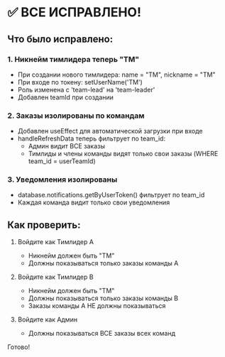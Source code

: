 # ✅ ВСЕ ИСПРАВЛЕНО!

## Что было исправлено:

### 1. Никнейм тимлидера теперь "TM"
- При создании нового тимлидера: name = "TM", nickname = "TM"
- При входе по токену: setUserName('TM')
- Роль изменена с 'team-lead' на 'team-leader'
- Добавлен teamId при создании

### 2. Заказы изолированы по командам
- Добавлен useEffect для автоматической загрузки при входе
- handleRefreshData теперь фильтрует по team_id:
  - Админ видит ВСЕ заказы
  - Тимлиды и члены команды видят только свои заказы (WHERE team_id = userTeamId)

### 3. Уведомления изолированы
- database.notifications.getByUserToken() фильтрует по team_id
- Каждая команда видит только свои уведомления

## Как проверить:

1. Войдите как Тимлидер A
   - Никнейм должен быть "TM"
   - Должны показываться только заказы команды A

2. Войдите как Тимлидер B
   - Никнейм должен быть "TM"
   - Должны показываться только заказы команды B
   - Заказы команды A НЕ должны показываться

3. Войдите как Админ
   - Должны показываться ВСЕ заказы всех команд

Готово!
